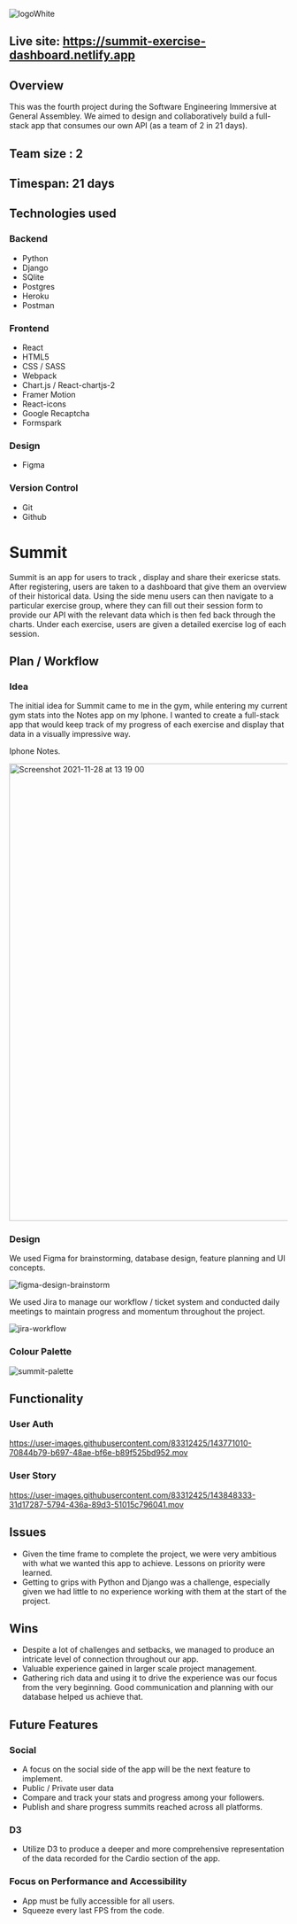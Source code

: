 
![logoWhite](https://user-images.githubusercontent.com/83312425/143767599-a6c2b5a2-f7ea-4347-be69-59f13602e026.png)

## Live site: https://summit-exercise-dashboard.netlify.app

## Overview
This was the fourth project during the Software Engineering Immersive at General Assembley. We aimed to design and collaboratively build a full-stack app that consumes our own API (as a team of 2 in 21 days).

## Team size : 2

## Timespan: 21 days

## Technologies used
### Backend
- Python 
- Django
- SQlite
- Postgres
- Heroku
- Postman
### Frontend
- React
- HTML5
- CSS / SASS
- Webpack
- Chart.js / React-chartjs-2
- Framer Motion
- React-icons
- Google Recaptcha
- Formspark
### Design
- Figma
### Version Control
- Git
- Github

# Summit

Summit is an app for users to track , display and share their exericse stats. After registering, users are taken to a dashboard that give them an overview of their historical data. Using the side menu users can then navigate to a particular exercise group, where they can fill out their session form to provide our API with the relevant data which is then fed back through the charts. Under each exercise, users are given a detailed exercise log of each session.

## Plan / Workflow

### Idea
The initial idea for Summit came to me in the gym, while entering my current gym stats into the Notes app on my Iphone. I wanted to create a full-stack app that would keep track of my progress of each exercise and display that data in a visually impressive way. 

Iphone Notes.

<img width="826" alt="Screenshot 2021-11-28 at 13 19 00" src="https://user-images.githubusercontent.com/83312425/143769533-8f0e4bcc-6264-47c4-a044-b760b9837781.png" align='center'>

### Design 

We used Figma for brainstorming, database design, feature planning and UI concepts. 

![figma-design-brainstorm](https://user-images.githubusercontent.com/83312425/143769751-0ed16783-ef79-429f-a1f0-c00e9e6c8499.png)

We used Jira to manage our workflow / ticket system and conducted daily meetings to maintain progress and momentum throughout the project.

![jira-workflow](https://user-images.githubusercontent.com/83312425/143769769-2378e579-f456-4324-a789-520f675b06c3.png)

### Colour Palette

![summit-palette](https://user-images.githubusercontent.com/83312425/143857997-cdfcb89c-a659-4e84-807c-28ecc4a58b87.png)

## Functionality

### User Auth

https://user-images.githubusercontent.com/83312425/143771010-70844b79-b697-48ae-bf6e-b89f525bd952.mov

### User Story

https://user-images.githubusercontent.com/83312425/143848333-31d17287-5794-436a-89d3-51015c796041.mov



## Issues
- Given the time frame to complete the project, we were very ambitious with what we wanted this app to achieve. Lessons on priority were learned.
- Getting to grips with Python and Django was a challenge, especially given we had little to no experience working with them at the start of the project. 

## Wins
- Despite a lot of challenges and setbacks, we managed to produce an intricate level of connection throughout our app. 
- Valuable experience gained in larger scale project management.
- Gathering rich data and using it to drive the experience was our focus from the very beginning. Good communication and planning with our database helped us achieve that.

## Future Features

### Social
- A focus on the social side of the app will be the next feature to implement. 
- Public / Private user data
- Compare and track your stats and progress among your followers.
- Publish and share progress summits reached across all platforms.  

### D3
- Utilize D3 to produce a deeper and more comprehensive representation of the data recorded for the Cardio section of the app. 

### Focus on Performance and Accessibility 
- App must be fully accessible for all users.
- Squeeze every last FPS from the code. 






